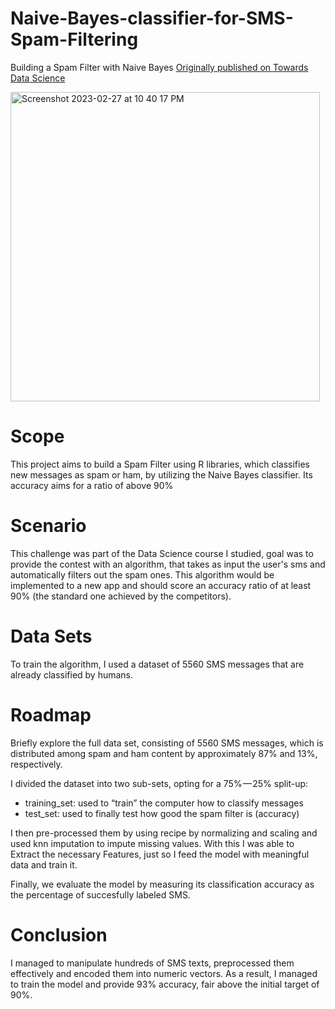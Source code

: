 # Naive-Bayes-classifier-for-SMS-Spam-Filtering

Building a Spam Filter with Naive Bayes
[Originally published on Towards Data Science](https://towardsdatascience.com/how-to-build-and-apply-naive-bayes-classification-for-spam-filtering-2b8d3308501)

<img width="495" alt="Screenshot 2023-02-27 at 10 40 17 PM" src="https://user-images.githubusercontent.com/56044346/221774401-0c8f478a-172c-453c-80b4-8f14e63301cf.png">


# Scope
This project aims to build a Spam Filter using R libraries, which classifies new messages as spam or ham, by utilizing the Naive Bayes classifier. Its accuracy aims for a ratio of above 90%

# Scenario
This challenge was part of the Data Science course I studied, goal was to provide the contest with an algorithm, that takes as input the user's sms and automatically filters out the spam ones. This algorithm would be implemented to a new app and should score an accuracy ratio of at least 90% (the standard one achieved by the competitors).

# Data Sets
To train the algorithm, I used a dataset of 5560 SMS messages that are already classified by humans.

# Roadmap
Briefly explore the full data set, consisting of 5560 SMS messages, which is distributed among spam and ham content by approximately 87% and 13%, respectively.

I divided the dataset into two sub-sets, opting for a 75% — 25% split-up:

- training_set: used to “train” the computer how to classify messages
- test_set: used to finally test how good the spam filter is (accuracy)

I then pre-processed them by using recipe by normalizing and scaling and used knn imputation to impute missing values. With this I was able to Extract the necessary Features, just so I feed the model with meaningful data and train it.

Finally, we evaluate the model by measuring its classification accuracy as the percentage of succesfully labeled SMS.

# Conclusion
I managed to manipulate hundreds of SMS texts, preprocessed them effectively and encoded them into numeric vectors. As a result, I managed to train the model and provide 93% accuracy, fair above the initial target of 90%.

